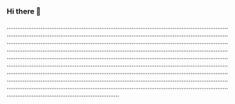 ### Hi there 👋

...........................................................................................................................................................................................................................................................................................................................................................................................................................................................................................................................................................................................................................................................................................................................................................................................................................................................................................................................................................................................................................................................................................................................................................................................................................